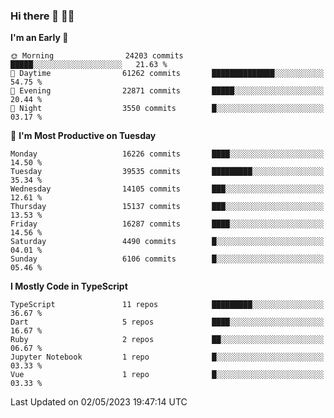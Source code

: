 ### Hi there 👋 🧑‍💻



<!--START_SECTION:waka-->
**I'm an Early 🐤** 

```text
🌞 Morning                24203 commits       █████░░░░░░░░░░░░░░░░░░░░   21.63 % 
🌆 Daytime                61262 commits       ██████████████░░░░░░░░░░░   54.75 % 
🌃 Evening                22871 commits       █████░░░░░░░░░░░░░░░░░░░░   20.44 % 
🌙 Night                  3550 commits        █░░░░░░░░░░░░░░░░░░░░░░░░   03.17 % 
```
📅 **I'm Most Productive on Tuesday** 

```text
Monday                   16226 commits       ████░░░░░░░░░░░░░░░░░░░░░   14.50 % 
Tuesday                  39535 commits       █████████░░░░░░░░░░░░░░░░   35.34 % 
Wednesday                14105 commits       ███░░░░░░░░░░░░░░░░░░░░░░   12.61 % 
Thursday                 15137 commits       ███░░░░░░░░░░░░░░░░░░░░░░   13.53 % 
Friday                   16287 commits       ████░░░░░░░░░░░░░░░░░░░░░   14.56 % 
Saturday                 4490 commits        █░░░░░░░░░░░░░░░░░░░░░░░░   04.01 % 
Sunday                   6106 commits        █░░░░░░░░░░░░░░░░░░░░░░░░   05.46 % 
```


**I Mostly Code in TypeScript** 

```text
TypeScript               11 repos            █████████░░░░░░░░░░░░░░░░   36.67 % 
Dart                     5 repos             ████░░░░░░░░░░░░░░░░░░░░░   16.67 % 
Ruby                     2 repos             ██░░░░░░░░░░░░░░░░░░░░░░░   06.67 % 
Jupyter Notebook         1 repo              █░░░░░░░░░░░░░░░░░░░░░░░░   03.33 % 
Vue                      1 repo              █░░░░░░░░░░░░░░░░░░░░░░░░   03.33 % 
```




 Last Updated on 02/05/2023 19:47:14 UTC
<!--END_SECTION:waka-->


